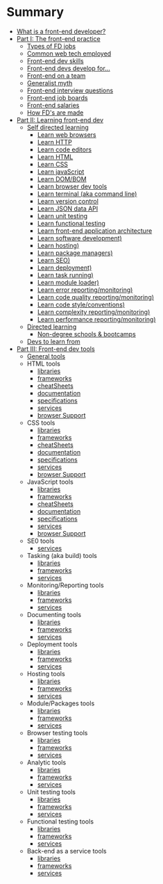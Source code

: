 # Summary

* [What is a front-end developer?](what-is-a-FD.md)
* [Part I: The front-end practice](practice.md)
	* [Types of FD jobs](practice/types-of-front-end-dev.md)
    * [Common web tech employed](practice/tech-employed-by-fd.md)
	* [Front-end dev skills](practice/skills.md)
    * [Front-end devs develop for...](practice/fd-dev-for.md)
	* [Front-end on a team](practice/team.md)
	<!--- * [Front-end terms](template.md) -->
    * [Generalist myth](practice/myth.md)
	* [Front-end interview questions](practice/interview-q.md)
	* [Front-end job boards](practice/jobboards.md)
	* [Front-end salaries](practice/salaries.md)
    * [How FD's are made](practice/making-fd.md)
* [Part II: Learning front-end dev](learning.md)
    * [Self directed learning](template.md)
    	* [Learn web browsers](learning/browsers.md)
        * [Learn HTTP](template.md) 
    	* [Learn code editors](template.md)
    	* [Learn HTML](template.md)
    	* [Learn CSS](template.md)
    	* [Learn javaScript](template.md)
    	* [Learn DOM/BOM](template.md)
    	* [Learn browser dev tools](template.md)
    	* [Learn terminal (aka command line)](template.md)
    	* [Learn version control](template.md)
    	* [Learn JSON data API](template.md)
    	* [Learn unit testing](template.md)
    	* [Learn functional testing](template.md)
    	* [Learn front-end application architecture](template.md)
    	* [Learn software development)](template.md)
    	* [Learn hosting)](template.md)
    	* [Learn package managers)](template.md)
    	* [Learn SEO)](template.md)
		* [Learn deployment)](template.md)
    	* [Learn task running)](template.md)
    	* [Learn module loader)](template.md)
    	* [Learn error reporting/monitoring)](template.md)
    	* [Learn code quality reporting/monitoring)](template.md)
    	* [Learn code style/conventions)](template.md)
    	* [Learn complexity reporting/monitoring)](template.md)
    	* [Learn performance reporting/monitoring)](template.md)
    * [Directed learning](template.md)
    	* [Non-degree schools & bootcamps](template.md)
    * [Devs to learn from](template.md)
* [Part III: Front-end dev tools](tools)
    * [General tools](template.md)
    * HTML tools
    	* [libraries](template.md)
		* [frameworks](template.md)
		* [cheatSheets](template.md)
		* [documentation](template.md)
		* [specifications](template.md)
		* [services](template.md)
		* [browser Support](template.md)
	* CSS tools
    	* [libraries](template.md)
		* [frameworks](template.md)
		* [cheatSheets](template.md)
		* [documentation](template.md)
		* [specifications](template.md)
		* [services](template.md)
		* [browser Support](template.md)
	* JavaScript tools
    	* [libraries](template.md)
		* [frameworks](template.md)
		* [cheatSheets](template.md)
		* [documentation](template.md)
		* [specifications](template.md)
		* [services](template.md)
		* [browser Support](template.md)
	* SE0 tools
		* [services](template.md)
	* Tasking (aka build) tools
    	* [libraries](template.md)
		* [frameworks](template.md)
		* [services](template.md)
	* Monitoring/Reporting tools
    	* [libraries](template.md)
		* [frameworks](template.md)
		* [services](template.md)
	* Documenting tools
    	* [libraries](template.md)
		* [frameworks](template.md)
		* [services](template.md)
	* Deployment tools
    	* [libraries](template.md)
		* [frameworks](template.md)
		* [services](template.md)
	* Hosting tools
    	* [libraries](template.md)
		* [frameworks](template.md)
		* [services](template.md)
	* Module/Packages tools
    	* [libraries](template.md)
		* [frameworks](template.md)
		* [services](template.md)
	* Browser testing tools
    	* [libraries](template.md)
		* [frameworks](template.md)
		* [services](template.md)
	* Analytic tools
    	* [libraries](template.md)
		* [frameworks](template.md)
		* [services](template.md)
	* Unit testing tools
    	* [libraries](template.md)
		* [frameworks](template.md)
		* [services](template.md)
	* Functional testing tools
    	* [libraries](template.md)
		* [frameworks](template.md)
		* [services](template.md)
	* Back-end as a service tools
    	* [libraries](template.md)
		* [frameworks](template.md)
		* [services](template.md)



